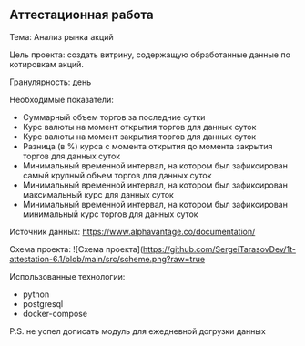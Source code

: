 ## Аттестационная работа
Тема: Анализ рынка акций

Цель проекта: создать витрину, содержащую обработанные данные по котировкам акций.

Гранулярность: день

Необходимые показатели:
 - Суммарный объем торгов за последние сутки
 - Курс валюты на момент открытия торгов для данных суток
 - Курс валюты на момент закрытия торгов для данных суток
 - Разница (в %) курса с момента открытия до момента закрытия торгов для данных суток
 - Минимальный временной интервал, на котором был зафиксирован самый крупный объем торгов для данных суток
 - Минимальный временной интервал, на котором был зафиксирован максимальный курс для данных суток
 - Минимальный временной интервал, на котором был зафиксирован минимальный курс торгов для данных суток

Источник данных: https://www.alphavantage.co/documentation/

Схема проекта:
![Схема проекта](https://github.com/SergeiTarasovDev/1t-attestation-6.1/blob/main/src/scheme.png?raw=true

Использованные технологии:
 - python
 - postgresql
 - docker-compose

P.S. не успел дописать модуль для ежедневной догрузки данных